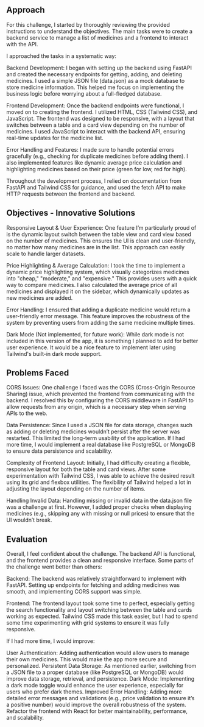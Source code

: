 ## Approach
For this challenge, I started by thoroughly reviewing the provided instructions to understand the objectives. The main tasks were to create a backend service to manage a list of medicines and a frontend to interact with the API.

I approached the tasks in a systematic way:

Backend Development: I began with setting up the backend using FastAPI and created the necessary endpoints for getting, adding, and deleting medicines. I used a simple JSON file (data.json) as a mock database to store medicine information. This helped me focus on implementing the business logic before worrying about a full-fledged database.

Frontend Development: Once the backend endpoints were functional, I moved on to creating the frontend. I utilized HTML, CSS (Tailwind CSS), and JavaScript. The frontend was designed to be responsive, with a layout that switches between a table and a card view depending on the number of medicines. I used JavaScript to interact with the backend API, ensuring real-time updates for the medicine list.

Error Handling and Features: I made sure to handle potential errors gracefully (e.g., checking for duplicate medicines before adding them). I also implemented features like dynamic average price calculation and highlighting medicines based on their price (green for low, red for high).

Throughout the development process, I relied on documentation from FastAPI and Tailwind CSS for guidance, and used the fetch API to make HTTP requests between the frontend and backend.
## Objectives - Innovative Solutions
Responsive Layout & User Experience: One feature I’m particularly proud of is the dynamic layout switch between the table view and card view based on the number of medicines. This ensures the UI is clean and user-friendly, no matter how many medicines are in the list. This approach can easily scale to handle larger datasets.

Price Highlighting & Average Calculation: I took the time to implement a dynamic price highlighting system, which visually categorizes medicines into "cheap," "moderate," and "expensive." This provides users with a quick way to compare medicines. I also calculated the average price of all medicines and displayed it on the sidebar, which dynamically updates as new medicines are added.

Error Handling: I ensured that adding a duplicate medicine would return a user-friendly error message. This feature improves the robustness of the system by preventing users from adding the same medicine multiple times.

Dark Mode (Not implemented, for future work): While dark mode is not included in this version of the app, it is something I planned to add for better user experience. It would be a nice feature to implement later using Tailwind's built-in dark mode support.



## Problems Faced
CORS Issues: One challenge I faced was the CORS (Cross-Origin Resource Sharing) issue, which prevented the frontend from communicating with the backend. I resolved this by configuring the CORS middleware in FastAPI to allow requests from any origin, which is a necessary step when serving APIs to the web.

Data Persistence: Since I used a JSON file for data storage, changes such as adding or deleting medicines wouldn’t persist after the server was restarted. This limited the long-term usability of the application. If I had more time, I would implement a real database like PostgreSQL or MongoDB to ensure data persistence and scalability.

Complexity of Frontend Layout: Initially, I had difficulty creating a flexible, responsive layout for both the table and card views. After some experimentation with Tailwind CSS, I was able to achieve the desired result using its grid and flexbox utilities. The flexibility of Tailwind helped a lot in adjusting the layout depending on the number of items.

Handling Invalid Data: Handling missing or invalid data in the data.json file was a challenge at first. However, I added proper checks when displaying medicines (e.g., skipping any with missing or null prices) to ensure that the UI wouldn’t break.

## Evaluation
Overall, I feel confident about the challenge. The backend API is functional, and the frontend provides a clean and responsive interface. Some parts of the challenge went better than others:

Backend: The backend was relatively straightforward to implement with FastAPI. Setting up endpoints for fetching and adding medicines was smooth, and implementing CORS support was simple.

Frontend: The frontend layout took some time to perfect, especially getting the search functionality and layout switching between the table and cards working as expected. Tailwind CSS made this task easier, but I had to spend some time experimenting with grid systems to ensure it was fully responsive.

If I had more time, I would improve:

User Authentication: Adding authentication would allow users to manage their own medicines. This would make the app more secure and personalized.
Persistent Data Storage: As mentioned earlier, switching from a JSON file to a proper database (like PostgreSQL or MongoDB) would improve data storage, retrieval, and persistence.
Dark Mode: Implementing a dark mode toggle would enhance the user experience, especially for users who prefer dark themes.
Improved Error Handling: Adding more detailed error messages and validations (e.g., price validation to ensure it’s a positive number) would improve the overall robustness of the system.
Refactor the frontend with React for better maintainability, performance, and scalability.